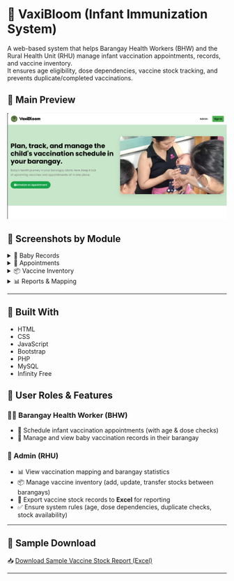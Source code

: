 # 🍼 VaxiBloom (Infant Immunization System)

A web-based system that helps Barangay Health Workers (BHW) and the Rural Health Unit (RHU) manage infant vaccination appointments, records, and vaccine inventory.  
It ensures age eligibility, dose dependencies, vaccine stock tracking, and prevents duplicate/completed vaccinations.

## 📸 Main Preview
[![Preview](assets/landingpage.png)](assets/landingpage.png)

## 📂 Screenshots by Module

<details>
  <summary>👶 Baby Records</summary>

  ![Baby List](assets/baby_list.png)  
  ![Baby Profile](assets/baby-profile.png)

</details>

<details>
  <summary>📅 Appointments</summary>

  ![Appointment Form](assets/appointment_form.png)  
  ![Appointment Calendar](assets/appointment_listpng.png)

</details>

<details>
  <summary>📦 Vaccine Inventory</summary>

  ![Inventory List](assets/vaccine_inventory.png)  
  ![Stock Transfer](assets/stock_transfer.png)

</details>

<details>
  <summary>📊 Reports & Mapping</summary>

  ![Vaccination Report](assets/admin_report.png)  
  ![Barangay Mapping](assets/admin_map.png)

</details>

---

## 🔧 Built With
- HTML  
- CSS  
- JavaScript  
- Bootstrap  
- PHP  
- MySQL  
- Infinity Free  

## 👥 User Roles & Features

### 👩‍⚕️ Barangay Health Worker (BHW)
- 📅 Schedule infant vaccination appointments (with age & dose checks)  
- 🧾 Manage and view baby vaccination records in their barangay  

### 🏥 Admin (RHU)
- 📊 View vaccination mapping and barangay statistics  
- 📦 Manage vaccine inventory (add, update, transfer stocks between barangays)  
- 📑 Export vaccine stock records to **Excel** for reporting  
- ✅ Ensure system rules (age, dose dependencies, duplicate checks, stock availability)  

---

## 📑 Sample Download
📥 [Download Sample Vaccine Stock Report (Excel)](assets/vaccine_inventory_2025-09-26.xls)

---


